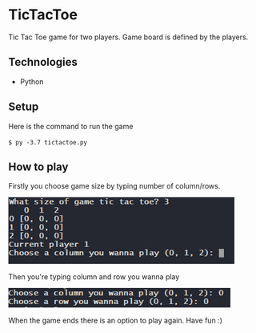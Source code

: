 # TicTacToe
  Tic Tac Toe game for two players. Game board is defined by the players.
  ## Technologies
  - Python 
  ## Setup
  Here is the command to run the game
  
  `$ py -3.7 tictactoe.py`
  ## How to play
  Firstly you choose game size by typing number of column/rows.
  
  ![Image of project](images/game_board.png "game_board")
  
  Then you're typing column and row you wanna play
  
  ![Image of project](images/game_choosing.png "game_choose")
  
  When the game ends there is an option to play again.
  Have fun :) 
